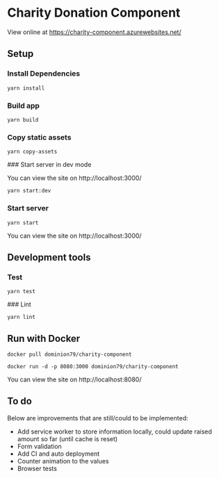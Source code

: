 # Charity Donation Component

View online at https://charity-component.azurewebsites.net/

## Setup

### Install Dependencies 

`yarn install`

### Build app 

`yarn build`

### Copy static assets 

`yarn copy-assets`

### Start server in dev mode

You can view the site on http://localhost:3000/

`yarn start:dev`

### Start server

`yarn start`

You can view the site on http://localhost:3000/

## Development tools

### Test 

`yarn test`

### Lint

`yarn lint`


## Run with Docker

`docker pull dominion79/charity-component`

`docker run -d -p 8080:3000 dominion79/charity-component`

You can view the site on http://localhost:8080/

## To do

Below are improvements that are still/could to be implemented: 

* Add service worker to store information locally, could update raised amount so far (until cache is reset)
* Form validation 
* Add CI and auto deployment 
* Counter animation to the values
* Browser tests